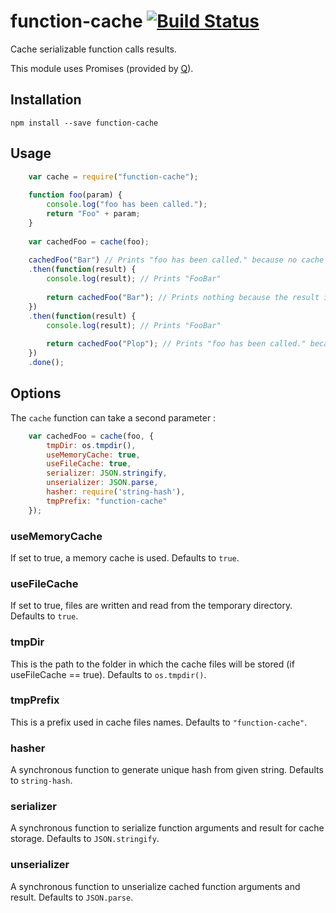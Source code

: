 # function-cache  [![Build Status](https://travis-ci.org/srobfr/function-cache.svg?branch=master)](https://travis-ci.org/srobfr/function-cache)
Cache serializable function calls results.

This module uses Promises (provided by [Q](https://www.npmjs.com/package/q)).

## Installation

    npm install --save function-cache

## Usage
```js
    var cache = require("function-cache");
    
    function foo(param) {
        console.log("foo has been called.");
        return "Foo" + param;
    }
    
    var cachedFoo = cache(foo);
    
    cachedFoo("Bar") // Prints "foo has been called." because no cache is available yet.
    .then(function(result) {
        console.log(result); // Prints "FooBar"
         
        return cachedFoo("Bar"); // Prints nothing because the result is already cached.
    })
    .then(function(result) {
        console.log(result); // Prints "FooBar"
         
        return cachedFoo("Plop"); // Prints "foo has been called." because no cache is available yet for this argument.
    })
    .done();
   ```

## Options

The `cache` function can take a second parameter :
```js
    var cachedFoo = cache(foo, {
        tmpDir: os.tmpdir(),
        useMemoryCache: true,
        useFileCache: true,
        serializer: JSON.stringify,
        unserializer: JSON.parse,
        hasher: require('string-hash'),
        tmpPrefix: "function-cache"
    });
```
### useMemoryCache
If set to true, a memory cache is used.
Defaults to `true`.

### useFileCache
If set to true, files are written and read from the temporary directory.
Defaults to `true`.

### tmpDir
This is the path to the folder in which the cache files will be stored (if useFileCache == true).
Defaults to `os.tmpdir()`.

### tmpPrefix
This is a prefix used in cache files names.
Defaults to `"function-cache"`.

### hasher
A synchronous function to generate unique hash from given string.
Defaults to `string-hash`.
 
### serializer
A synchronous function to serialize function arguments and result for cache storage.
Defaults to `JSON.stringify`.

### unserializer
A synchronous function to unserialize cached function arguments and result.
Defaults to `JSON.parse`.
